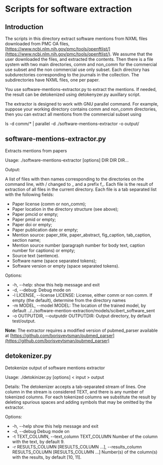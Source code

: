 # Scripts for software extraction #

## Introduction

The scripts in this directory extract software mentions from NXML files downloaded from PMC OA files, [https://www.ncbi.nlm.nih.gov/pmc/tools/openftlist/](https://www.ncbi.nlm.nih.gov/pmc/tools/openftlist/). We assume that the user downloaded the files, and extracted the contents. Then there is a file system with two main directories, comm and non\_comm for the commercial use subset and the non commercial use only subset.  Each directory has subdurectories corresponding to the journals in the collection.  The subdirectories have NXML files, one per paper.

You use software-mentions-extractor.py to extract the mentions. If needed, the result can be detokenized using detokenyzer.py auxillary script.

The extractor is designed to work with GNU parallel command.  For example, suppose your working directory contains comm and non\_comm directories, then you can extract all mentions from the commercial subset using

   ls -d comm/* | parallel -d ./software-mentions-extractor -o output/


## software-mentions-extractor.py ##

Extracts mentions from papers

Usage:
    ./software-mentions-extractor [options] DIR DIR DIR...

Output:

A list of files with then names corresponding to the directories 
on the command line, with / changed to \_ and a prefix f\_.  Each file
is the result of extraction of all files in the current directory.
Each file is a tab separated list with the following fields:

- Paper license (comm or non\_comm);
- Paper location in the directory structure (see above);
- Paper pmcid or empty;
- Paper pmid or empty;
- Paper doi or empty;
- Paper publication date or empty;
- Mention source: paper\_title, paper\_abstract, fig\_caption, 
  tab\_caption, section name;
- Mention source number (paragraph number for body text, caption
  number for captions) or empty;
- Source text (sentence).
- Software name (space separated tokens);
- Software version or empty (space separated tokens).


Options:

*  -h, --help:            show this help message and exit
*  -d, --debug:           Debug mode on
*  -l LICENSE, --license LICENSE:
                        License, either comm or non comm. If empty (the default), determine from the directory names
*  -m MODEL, --model MODEL: The location of the trained model, by default ../../software-mention-extraction/models/scibert_software_sent
*  -o OUTPUTDIR, --outputdir OUTPUTDIR:
                        Output directory, by default test/output.

**Note:** The extractor requires a modified version of pubmed\_parser available at [https://github.com/borisveytsman/pubmed_parser](https://github.com/borisveytsman/pubmed_parser)


## detokenizer.py ##

Detokenize output of software mentions extractor

Usage:
    ./detokinizer.py [options] < input > output

Details:
    The detokenizer accepts a tab-separated stream of lines.
    One column in the stream is considered TEXT, and there is
    any number of tokenized columns.  For each tokenized columns
    we substitute the result by deleting spurious spaces and adding
    symbols that may be omitted by the extractor.

Options:

*  -h, --help            show this help message and exit
*  -d, --debug           Debug mode on
*  -t TEXT_COLUMN, --text_column TEXT_COLUMN
                        Number of the column with the text, by default 9.
*  -r RESULTS_COLUMN [RESULTS_COLUMN ...], --results_column RESULTS_COLUMN [RESULTS_COLUMN ...]
                        Number(s) of the column(s) with the results, by default [10, 11].
